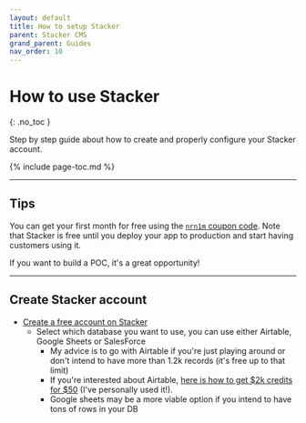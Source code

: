 ```yaml
---
layout: default
title: How to setup Stacker
parent: Stacker CMS
grand_parent: Guides
nav_order: 10
---
```


# How to use Stacker
{: .no_toc }

<div class="code-example" markdown="1">
Step by step guide about how to create and properly configure your Stacker account.
</div>

{% include page-toc.md %}

---

## Tips

You can get your first month for free using the [`nrn1m` coupon code](https://studio.airportal.app/register?coupon=nrn1m). Note that Stacker is free until you deploy your app to production and start having customers using it.

If you want to build a POC, it's a great opportunity!

---

## Create Stacker account

- [Create a free account on Stacker](https://studio.airportal.app/register?coupon=nrn1m)
    - Select which database you want to use, you can use either Airtable, Google Sheets or SalesForce
        - My advice is to go with Airtable if you're just playing around or don't intend to have more than 1.2k records (it's free up to that limit)
        - If you're interested about Airtable, [here is how to get $2k credits for $50](https://www.joinsecret.com/fr/offers/airtable-coupon-1800) (I've personally used it!).
        - Google sheets may be a more viable option if you intend to have tons of rows in your DB

